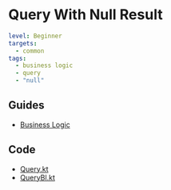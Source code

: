 # Query With Null Result

```yaml
level: Beginner
targets:
  - common
tags:
  - business logic
  - query
  - "null"
```

## Guides

- [Business Logic](/doc/guides/backend/BusinessLogic.md)

## Code

- [Query.kt](/cookbook/src/commonMain/kotlin/zakadabar/cookbook/business/query/nullresult/Query.kt)
- [QueryBl.kt](/cookbook/src/commonMain/kotlin/zakadabar/cookbook/business/query/nullresult/QueryBl.kt)